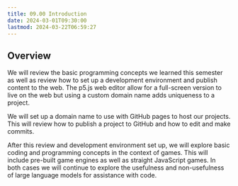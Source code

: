 ```yaml
---
title: 09.00 Introduction
date: 2024-03-01T09:30:00
lastmod: 2024-03-22T06:59:27
---
```


## Overview

We will review the basic programming concepts we learned this semester as well as review how to set up a development environment and publish content to the web. The p5.js web editor allow for a full-screen version to live on the web but using a custom domain name adds uniqueness to a project.

We will set up a domain name to use with GitHub pages to host our projects. This will review how to publish a project to GitHub and how to edit and make commits.

After this review and development environment set up, we will explore basic coding and programming concepts in the context of games. This will include pre-built game engines as well as straight JavaScript games. In both cases we will continue to explore the usefulness and non-usefulness of large language models for assistance with code.
